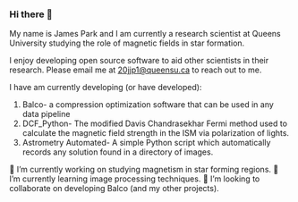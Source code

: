 ### Hi there 👋
My name is James Park and I am currently a research scientist at Queens University studying the role of magnetic fields in star formation.

I enjoy developing open source software to aid other scientists in their research. Please email me at 20jjp1@queensu.ca to reach out to me.

I have am currently developing (or have developed):
<ol>  
    <li> Balco- a compression optimization software that can be used in any data pipeline </li>
    <li> DCF_Python- The modified Davis Chandrasekhar Fermi method used to calculate the magnetic field strength in the ISM via polarization of lights. </li>
    <li> Astrometry Automated- A simple Python script which automatically records any solution found in a directory of images. </li>
</ol>
🔭 I’m currently working on studying magnetism in star forming regions.
🌱 I’m currently learning image processing techniques.
👯 I’m looking to collaborate on developing Balco (and my other projects).
